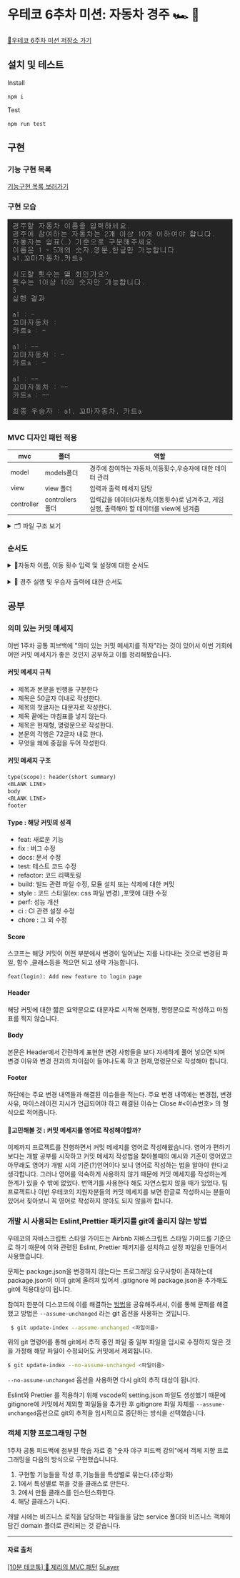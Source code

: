 # 우테코 6추차 미션: 자동차 경주 🏎️ 🏁

[🫙우테코 6주차 미션 저장소 가기](https://github.com/woowacourse-precourse/javascript-racingcar-6)

## 설치 및 테스트

Install

```
npm i
```

Test

```
npm run test
```

## 구현

### 기능 구현 목록

[기능구현 목록 보러가기](https://github.com/BadaHertz52/javascript-racingcar-6/blob/badahertz52/docs/README.md#%EC%9E%90%EB%8F%99%EC%B0%A8-%EA%B2%BD%EC%A3%BC)

### 구현 모습

<img  src="./readImages/racing_car.png" with="300px" alt="구현 모습"/>

### MVC 디자인 패턴 적용

| mvc        | 폴더             | 역할                                                                                       |
| ---------- | ---------------- | ------------------------------------------------------------------------------------------ |
| model      | models폴더       | 경주에 참여하는 자동차,이동횟수,우승자에 대한 데이터 관리                                  |
| view       | view 폴더        | 입력과 출력 메세지 담당                                                                    |
| controller | controllers 폴더 | 입력값을 데이터(자동차,이동횟수)로 넘겨주고, 게임 실행, 출력해야 할 데이터를 view에 넘겨줌 |

<details>
<summary> 🗂️ 파일 구조 보기</summary>
<div markdown="1">

```
📦src
 ┣ 📂constants
 ┃ ┣ 📜index.js
 ┃ ┣ 📜Message.js :입력,출력 메세지 관리
 ┃ ┣ 📜Regex.js  : 정규표현식 관리
 ┃ ┗ 📜Rule.js   : 게임 룰에 관한 변수 관리
 ┣ 📂controllers
 ┃ ┣ 📜Game.js  : 게임에 대한 전반적인 것들을 관리 (입력값을 받아서 게임 실행 환경 설정, 게임 실행,결과 출력)
 ┃ ┣ 📜index.js
 ┃ ┗ 📜InputController.js : 자동차 이름, 이동 횟수에 대한 입력값을 받아서 모델에 전달
 ┣ 📂models
 ┃ ┣ 📜Car.js : 경주에 참여하는 자동차 이름,전진 횟수에 대한 데이터 관리
 ┃ ┣ 📜CarList.js : 입력값을 받아서 유효성 검사를 진행 후 경주에 참여하는 자동차 배열을 생성
 ┃ ┣ 📜index.js
 ┃ ┣ 📜Referee.js : 경주 결과에 따라 우승자 판단
 ┃ ┗ 📜Round.js : 입력값을 받아 유효성 검사를 진행 및 이동 횟수에 대한 데이터 관리
 ┣ 📂utils
 ┃ ┣ 📜Error.js : 오류를 출력하는 유틸 함수 관리
 ┃ ┗ 📜index.js
 ┣ 📂view
 ┃ ┣ 📜index.js
 ┃ ┣ 📜InputView.js : 입력창 담당
 ┃ ┗ 📜OutputView.js :  메세지 출력 담당
 ┣ 📜App.js
 ┗ 📜index.js
```

</div>
</details>

### 순서도

<details>
<summary>📜자동차 이름, 이동 횟수 입력 및 설정에 대한 순서도</summary>
<img markdown='2' src="./readImages/자동차_이동횟수_순서도.png" alt="자동차 이름, 이동 횟수 입력 및 설정에 대한 순서도"/>
</details>
<br/>
<details>
<summary>📜 경주 실행 및 우승자 출력에 대한 순서도</summary>
<img   markdown='3' src="./readImages/racing_win.png" alt="경주 실행 및 우승자 출력에 대한 순서도" />
</details>

## 공부

### 의미 있는 커밋 메세지

이번 1주차 공통 피브백에 "의미 있는 커밋 메세지를 적자"라는 것이 있어서 이번 기회에 어떤 커밋 메세지가 좋은 것인지 공부하고 이를 정리해봤습니다.

#### 커밋 메세지 규칙

- 제목과 본문을 빈행을 구분한다
- 제목은 50글자 이내로 작성한다.
- 제목의 첫글자는 대문자로 작성한다.
- 제목 끝에는 마침표를 넣지 않는다.
- 제목은 현재형, 명령문으로 작성한다.
- 본문의 각행은 72글자 내로 한다.
- 무엇을 왜에 중점을 두어 작성한다.

#### 커밋 메세지 구조

```
type(scope): header(short summary)
<BLANK LINE>
body
<BLANK LINE>
footer
```

#### Type : 해당 커밋의 성격

- feat: 새로운 기능
- fix : 버그 수정
- docs: 문서 수정
- test: 테스트 코드 수정
- refactor: 코드 리팩토링
- build: 빌드 관련 파일 수정, 모듈 설치 또는 삭제에 대한 커밋
- style : 코드 스타일(ex: css 파일 변경) ,포맷에 대한 수정
- perf: 성능 개선
- ci : CI 관련 설정 수정
- chore : 그 외 수정

#### Score

스코프는 해당 커밋이 어떤 부분에서 변경이 일어났는 지를 나타내는 것으로 변경된 파일, 함수 ,클래스등을 적으면 되고 생략 가능합니다.

```
feat(login): Add new feature to login page
```

#### Header

해당 커밋에 대한 짧은 요약문으로 대문자로 시작해 현재형, 명령문으로 작성하고 마침표를 찍지 않습니다.

#### Body

본문은 Header에서 간랸하게 표현한 변경 사항들을 보다 자세하게 풀어 넣으면 되며 변경 이유와 변경 전과의 차이점이 들어나도록 하고 현재,명령문으로 작성해야 합니다.

#### Footer

하단에는 주요 변경 내역들과 해결된 이슈들을 적는다.
주요 변경 내역에는 변경점, 변경 사유, 마이스레이젼 지시가 언급되어야 하고 해결된 이슈는 Close #<이슈번호> 의 형식으로 적어줍니다.

#### 🤔고민해볼 것 : 커밋 메세지를 영어로 작성해야할까?

이제까지 프로젝트를 진행하면서 커밋 메세지를 영어로 작성해왔습니다. 영어가 편하기보다는 개발 공부를 시작하고 커밋 메세지 작성법을 찾아볼때의 예시와 기준이 영어였고 아무래도 영어가 개발 시의 기준(?)언어이다 보니 영어로 작성하는 법을 알아야 한다고 생각합니다.
그러나 영어를 익숙하게 사용하지 않기 때문에 커밋 메세지를 작성하는게 한계가 있을 수 밖에 없었다. 번역기를 사용한다 해도 자연스럽지 않을 때가 있었다. 팀 프로젝트나 이번 우테코의 지원자분들의 커밋 메세지를 보면 한글로 작성하시는 분들이 있어서 칮아보니 꼭 영어로 작성하지 않아도 되지 않을까 합니다.

### 개발 시 사용되는 Eslint,Prettier 패키지를 git에 올리지 않는 방법

우테코의 자바스크립트 스타일 가이드는 Airbnb 자바스크립트 스타일 가이드를 기준으로 하기 때문에 이와 관련된 Eslint, Prettier 패키지를 설치하고 설정 파일을 만들어서 사용했습니다.

문제는 package.json을 변경하지 않는다는 프로그래밍 요구사항이 존재하는데 package.json이 이미 git에 올려져 있어서 .gitignore 에 package.json을 추가해도 git에 적용대상이 됩니다.

참여자 한분이 디스코드에 이를 해결하는 [방법](https://velog.io/@largopie/git-%ED%8A%B9%EC%A0%95-%ED%8C%8C%EC%9D%BC-%EC%9E%84%EC%8B%9C%EC%A0%81%EC%9C%BC%EB%A1%9C-%EC%BB%A4%EB%B0%8B%EC%97%90-%EC%A0%9C%EC%99%B8%ED%95%98%EA%B8%B0)을 공유해주셔서, 이를 통해 문제를 해결했고 방법은 `--assume-unchanged` 라는 git 옵션을 사용하는 것입니다.

```bash
 $ git update-index --assume-unchanged <파일이름>
```

위의 git 명령어를 통해 git에서 추적 중인 파일 중 일부 파일을 임시로 수정하지 않은 것을 가정해 해당 파일이 수정되어도 커밋에서 제외됩니다.

```bash
$ git update-index --no-assume-unchanged <파일이름>
```

`--no-assume-unchanged` 옵션을 사용하면 다시 git의 추적 대상이 됩니다.

Eslint와 Prettier 를 적용하기 위해 vscode의 setting.json 파일도 생성했기 때문에 gitignore에 커밋에서 제외할 파일들을 추가한 후 gitignore 파일 자체를 `--assume-unchanged`옵션으로 git의 추적을 임시적으로 중단하는 방식을 선택했습니다.

### 객체 지향 프로그래밍 구현

1주차 공통 피드백에 첨부된 학습 자료 중 "숫자 야구 피드백 강의"에서 객체 지향 프로그래밍을 다음의 방식으로 구현했습니니다.

1. 구현할 기능들을 작성 후,기능들을 특성별로 묶는다.(추상화)
2. 1에서 특성별로 묶을 것을 클래스로 만든다.
3. 2에서 만들 클래스를 인스턴스화한다.
4. 해당 클래스가 니다.

개발 시에는 비즈니스 로직을 담당하는 파일들을 담는 service 폴더와 비즈니스 객체이 담긴 domain 폴더로 관리되는 것 같습니다.

---

#### 자료 출처

[[10분 테코톡] 🧀 제리의 MVC 패턴](https://youtu.be/ogaXW6KPc8I?si=GMU4ZPVGRtPZhn0h)
[5Layer](https://sac4686.tistory.com/15)
